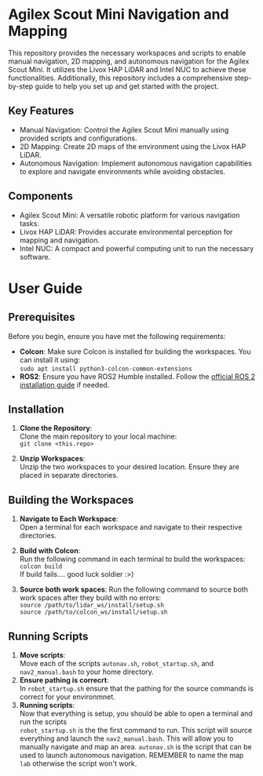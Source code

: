 # Agilex Scout Mini Navigation and Mapping

This repository provides the necessary workspaces and scripts to enable manual navigation, 2D mapping, and autonomous navigation for the Agilex Scout Mini. It utilizes the Livox HAP LiDAR and Intel NUC to achieve these functionalities. Additionally, this repository includes a comprehensive step-by-step guide to help you set up and get started with the project.

## Key Features
- Manual Navigation: Control the Agilex Scout Mini manually using provided scripts and configurations.
- 2D Mapping: Create 2D maps of the environment using the Livox HAP LiDAR.
- Autonomous Navigation: Implement autonomous navigation capabilities to explore and navigate environments while avoiding obstacles.

## Components
- Agilex Scout Mini: A versatile robotic platform for various navigation tasks.
- Livox HAP LiDAR: Provides accurate environmental perception for mapping and navigation.
- Intel NUC: A compact and powerful computing unit to run the necessary software.


# User Guide

## Prerequisites

Before you begin, ensure you have met the following requirements:
- **Colcon**: Make sure Colcon is installed for building the workspaces. You can install it using:
  <br>
  `sudo apt install python3-colcon-common-extensions`
- **ROS2**: Ensure you have ROS2 Humble installed. Follow the [official ROS 2 installation guide]([https://docs.ros.org/en/rolling/Installation.html](https://docs.ros.org/en/humble/Installation.html)) if needed.

## Installation

1. **Clone the Repository**:
   <br>
   Clone the main repository to your local machine:
   <br>
   `git clone <this.repo>`

3. **Unzip Workspaces**:
   <br>
   Unzip the two workspaces to your desired location. Ensure they are placed in separate directories.

## Building the Workspaces

1. **Navigate to Each Workspace**:
   <br>
   Open a terminal for each workspace and navigate to their respective directories.
   
3. **Build with Colcon**:
   <br>
   Run the following command in each terminal to build the workspaces:
   <br>
   `colcon build`
   <br>
   If build fails.... good luck soldier :>)

5. **Source both work spaces**:
   Run the following command to source both work spaces after they build with no errors:
   <br>
   `source /path/to/lidar_ws/install/setup.sh`
   <br>
   `source /path/to/colcon_ws/install/setup.sh`

## Running Scripts

1. **Move scripts**:
   <br>
   Move each of the scripts `autonav.sh`, `robot_startup.sh`, and `nav2_manual.bash` to your home directory.
3. **Ensure pathing is correcrt**:
   <br> 
   In `robot_startup.sh` ensure that the pathing for the source commands is correct for your environmnet.
4. **Running scripts**:
   <br>
   Now that everything is setup, you should be able to open a terminal and run the scripts
   <br>
   `robot_startup.sh` is the the first command to run. This script will source everything and launch the `nav2_manual.bash`.
   This will allow you to manually navigate and map an area.
   `autonav.sh` is the script that can be used to launch autonomous navigation. REMEMBER to name the map `lab` otherwise the
   script won't work.
